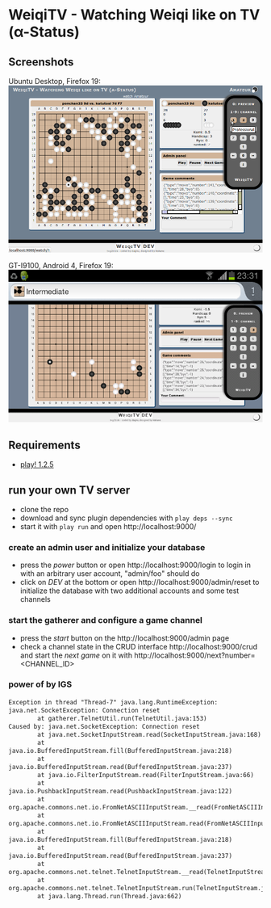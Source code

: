 # WeiqiTV - Watching Weiqi like on TV (α-Status)

## Screenshots

Ubuntu Desktop, Firefox 19:
![screenshot ubuntu](https://github.com/dgf/weiqitv-play/raw/master/screenshot.png)

GT-I9100, Android 4, Firefox 19:
![screenshot android](https://github.com/dgf/weiqitv-play/raw/master/android.png)

## Requirements

* [play! 1.2.5](http://www.playframework.com/documentation/1.2.5/home)

## run your own TV server

* clone the repo
* download and sync plugin dependencies with ```play deps --sync```
* start it with ```play run``` and open http://localhost:9000/

### create an admin user and initialize your database

* press the *power* button or open http://localhost:9000/login
  to login in with an arbitrary user account, "admin/foo" should do
* click on *DEV* at the bottom or open http://localhost:9000/admin/reset
  to initialize the database with two additional accounts and some test channels

### start the gatherer and configure a game channel

* press the *start* button on the http://localhost:9000/admin page
* check a channel state in the CRUD interface http://localhost:9000/crud
  and start the *next game* on it with http://localhost:9000/next?number=<CHANNEL_ID>

### power of by IGS

```
Exception in thread "Thread-7" java.lang.RuntimeException: java.net.SocketException: Connection reset
        at gatherer.TelnetUtil.run(TelnetUtil.java:153)
Caused by: java.net.SocketException: Connection reset
        at java.net.SocketInputStream.read(SocketInputStream.java:168)
        at java.io.BufferedInputStream.fill(BufferedInputStream.java:218)
        at java.io.BufferedInputStream.read(BufferedInputStream.java:237)
        at java.io.FilterInputStream.read(FilterInputStream.java:66)
        at java.io.PushbackInputStream.read(PushbackInputStream.java:122)
        at org.apache.commons.net.io.FromNetASCIIInputStream.__read(FromNetASCIIInputStream.java:77)
        at org.apache.commons.net.io.FromNetASCIIInputStream.read(FromNetASCIIInputStream.java:176)
        at java.io.BufferedInputStream.fill(BufferedInputStream.java:218)
        at java.io.BufferedInputStream.read(BufferedInputStream.java:237)
        at org.apache.commons.net.telnet.TelnetInputStream.__read(TelnetInputStream.java:137)
        at org.apache.commons.net.telnet.TelnetInputStream.run(TelnetInputStream.java:580)
        at java.lang.Thread.run(Thread.java:662)
```
